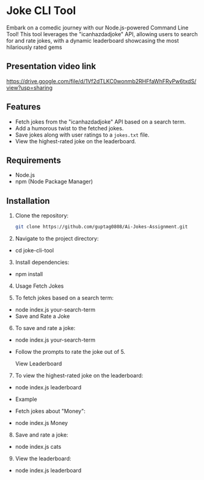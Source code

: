 
# Joke CLI Tool

Embark on a comedic journey with our Node.js-powered Command Line Tool! This tool leverages the "icanhazdadjoke" API, allowing users to search for and rate jokes, with a dynamic leaderboard showcasing the most hilariously rated gems

## Presentation video link 
https://drive.google.com/file/d/1Vf2dTLKC0wonmb2RHFfaWhFRyPw6txdS/view?usp=sharing
## Features

- Fetch jokes from the "icanhazdadjoke" API based on a search term.
- Add a humorous twist to the fetched jokes.
- Save jokes along with user ratings to a `jokes.txt` file.
- View the highest-rated joke on the leaderboard.

## Requirements

- Node.js
- npm (Node Package Manager)

## Installation

1. Clone the repository:

   ```bash
   git clone https://github.com/guptag0808/Ai-Jokes-Assignment.git


2. Navigate to the project directory:

- cd joke-cli-tool

3. Install dependencies:

- npm install
4. Usage
   Fetch Jokes

5. To fetch jokes based on a search term:

- node index.js your-search-term
- Save and Rate a Joke

6. To save and rate a joke:

- node index.js your-search-term
- Follow the prompts to rate the joke out of 5.

  View Leaderboard
7. To view the highest-rated joke on the leaderboard:

- node index.js leaderboard
- Example
- Fetch jokes about "Money":

- node index.js Money
8. Save and rate a joke:


- node index.js cats

9. View the leaderboard:


- node index.js leaderboard